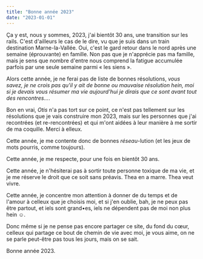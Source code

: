 ```yaml
---
title: "Bonne année 2023"
date: "2023-01-01"
---
```


Ça y est, nous y sommes, 2023, j'ai bientôt 30 ans, une transition sur les
rails. C'est d'ailleurs le cas de le dire, vu que je suis dans un train
destination Marne-la-Vallée. Oui, c'est le gard retour dans le nord après une
semaine (éprouvante) en famille. Non pas que je n'apprécie pas ma famille, mais
je sens que nombre d'entre nous comprend la fatigue accumulée parfois par une
seule semaine parmi « les siens ».

Alors cette année, je ne ferai pas de liste de bonnes résolutions, _vous savez,
je ne crois pas qu'il y ait de bonne ou mauvaise résolution hein, moi si je
devais vous résumer ma vie aujourd'hui je dirais que ce sont avant tout des
rencontres..._.

Bon en vrai, _Otis_ n'a pas tort sur ce point, ce n'est pas tellement sur les
résolutions que je vais construire mon 2023, mais sur les personnes que j'ai
recontrées (et re-rencontrées) et qui m'ont aidées à leur manière à me sortir
de ma coquille. Merci à elleux.

Cette année, je me contente donc de bonnes _réseau_-lution (et les jeux de mots
pourris, comme toujours).

Cette année, je me respecte, pour une fois en bientôt 30 ans.

Cette année, je n'hésiterai pas à sortir toute personne toxique de ma vie, et
je me réserve le droit que ce soit sans préavis. Thea en a marre. Thea veut
vivre.

Cette année, je concentre mon attention à donner de du temps et de l'amour à
celleux que je choisis moi, et si j'en oublie, bah, je ne peux pas être partout,
et iels sont grand•es, iels ne dépendent pas de moi non plus hein ☺️.

Donc même si je ne pense pas encore partager ce site, du fond du cœur, celleux
qui partage ce bout de chemin de vie avec moi, je vous aime, on ne se parle
peut-être pas tous les jours, mais on se sait.

Bonne année 2023.
